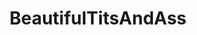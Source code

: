 ---
title: BeautifulTitsAndAss
crosslinks:
- MassiveTitsnAss
- Hot_Women_Gifs
- LittleCaprice
- CarlottaChampagne
- Ashe_Maree
- KatyaClover
- NSFW_GIF
- AnnaTatu
- AlisonAngel
- Ashlynn_Brooke
- Rapunzel
- Carisha
- TheRedFox
- MilaAzul
- miela
- Rhian_Sugden
- RealGirls
- EmilyBloom
- me_irl
---